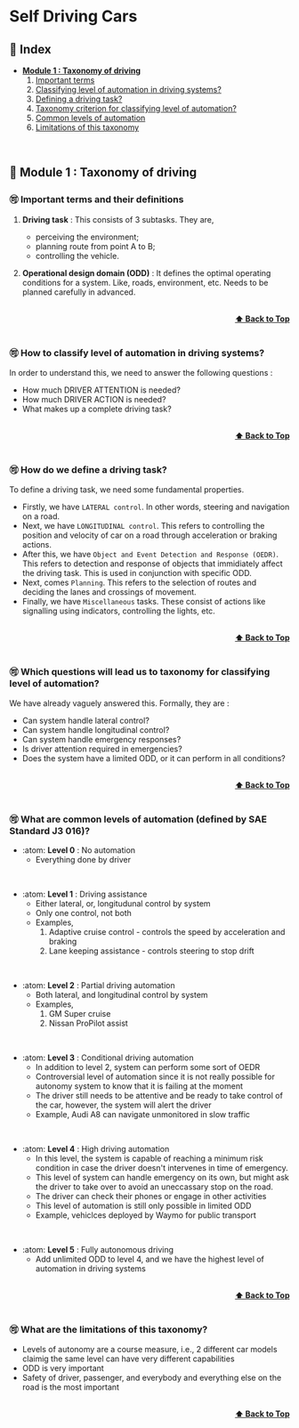 # Self Driving Cars

## 💢 Index
* **[Module 1 : Taxonomy of driving](#-module-1--taxonomy-of-driving)**
  1. [Important terms](#-important-terms-and-their-definitions)
  2. [Classifying level of automation in driving systems?](#-How-to-classify-level-of-automation-in-driving-systems)
  3. [Defining a driving task?](#-How-do-we-define-a-driving-task)
  4. [Taxonomy criterion for classifying level of automation?](#-Which-questions-will-lead-us-to-taxonomy-for-classifying-level-of-automation)
  5. [Common levels of automation](#-what-are-common-levels-of-automation-defined-by-sae-standard-j3-016)
  6. [Limitations of this taxonomy](#-What-are-the-limitations-of-this-taxonomy)

<!-- * **[Module 2]()** -->
<br>


## 💢 Module 1 : Taxonomy of driving

### 🉑 Important terms and their definitions
1. **Driving task** : This consists of 3 subtasks. They are, 
    * perceiving the environment; 
    * planning route from point A to B; 
    * controlling the vehicle.

2. **Operational design domain (ODD)** : It defines the optimal operating conditions for a system. Like, roads, environment, etc. Needs to be planned carefully in advanced.

<br/>
<div align="right">
    <b><a href="#-index">⬆️ Back to Top</a></b>
</div>
<br/>

### 🉑 How to classify level of automation in driving systems?
In order to understand this, we need to answer the following questions :
* How much DRIVER ATTENTION is needed?
* How much DRIVER ACTION is needed?
* What makes up a complete driving task?

<br/>
<div align="right">
    <b><a href="#-index">⬆️ Back to Top</a></b>
</div>
<br/>

### 🉑 How do we define a driving task?
To define a driving task, we need some fundamental properties.
* Firstly, we have `LATERAL control`. In other words, steering and navigation on a road.<br>
* Next, we have `LONGITUDINAL control`. This refers to controlling the position and velocity of car on a road through acceleration or braking actions.<br>
* After this, we have `Object and Event Detection and Response (OEDR)`. This refers to detection and response of objects that immidiately affect the driving task. This is used in conjunction with specific ODD.
* Next, comes `Planning`. This refers to the selection of routes and deciding the lanes and crossings of movement.
* Finally, we have `Miscellaneous` tasks. These consist of actions like signalling using indicators, controlling the lights, etc.

<br/>
<div align="right">
    <b><a href="#-index">⬆️ Back to Top</a></b>
</div>
<br/>

### 🉑 Which questions will lead us to taxonomy for classifying level of automation?
We have already vaguely answered this. Formally, they are :
* Can system handle lateral control?
* Can system handle longitudinal control?
* Can system handle emergency responses?
* Is driver attention required in emergencies?
* Does the system have a limited ODD, or it can perform in all conditions?

<br/>
<div align="right">
    <b><a href="#-index">⬆️ Back to Top</a></b>
</div>
<br/>

### 🉑 What are common levels of automation (defined by SAE Standard J3 016)?
* :atom: **Level 0** : No automation
    * Everything done by driver
<br>

* :atom: **Level 1** : Driving assistance
    * Either lateral, or, longitudunal control by system
    * Only one control, not both
    * Examples, 
        1. Adaptive cruise control - controls the speed by acceleration and braking
        2. Lane keeping assistance - controls steering to stop drift
<br>

* :atom: **Level 2** : Partial driving automation
    * Both lateral, and longitudinal control by system
    * Examples,
        1. GM Super cruise
        2. Nissan ProPilot assist
<br>

* :atom: **Level 3** : Conditional driving automation
    * In addition to level 2, system can perform some sort of OEDR
    * Controversial level of automation since it is not really possible for autonomy system to know that it is failing at the moment
    * The driver still needs to be attentive and be ready to take control of the car, however, the system will alert the driver
    * Example, Audi A8 can navigate unmonitored in slow traffic
<br>

* :atom: **Level 4** : High driving automation
    * In this level, the system is capable of reaching a minimum risk condition in case the driver doesn't intervenes in time of emergency.
    * This level of system can handle emergency on its own, but might ask the driver to take over to avoid an uneccassary stop on the road.
    * The driver can check their phones or engage in other activities
    * This level of automation is still only possible in limited ODD
    * Example, vehiclces deployed by Waymo for public transport
<br>

* :atom: **Level 5** : Fully autonomous driving
    * Add unlimited ODD to level 4, and we have the highest level of automation in driving systems

<br/>
<div align="right">
    <b><a href="#-index">⬆️ Back to Top</a></b>
</div>
<br/>

### 🉑 What are the limitations of this taxonomy?
* Levels of autonomy are a course measure, i.e., 2 different car models claimig the same level can have very different capabilities
* ODD is very important
* Safety of driver, passenger, and everybody and everything else on the road is the most important

<br/>
<div align="right">
    <b><a href="#-index">⬆️ Back to Top</a></b>
</div>
<br/>
